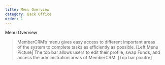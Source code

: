 ```yaml
---
title: Menu Overview
category: Back Office
order: 1
---
```


Menu Overview

> MemberCRM’s menu gives easy access to different important areas of the system to complete tasks as efficiently as possible.
[Left Menu Picture]
> The top bar allows users to edit their profile, swap Funds, and access the administration areas of MemberCRM.
[Top bar picutre]
